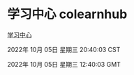 # 学习中心 colearnhub
[学习中心](http://27.19.32.34:56308/colearnhub/)

2022年 10月 05日 星期三 20:40:03 CST

2022年 10月 05日 星期三 12:40:03 GMT
